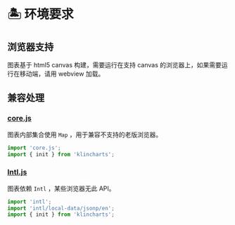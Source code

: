 # 🏝️ 环境要求

## 浏览器支持

图表基于 html5 canvas 构建，需要运行在支持 canvas 的浏览器上，如果需要运行在移动端，请用 webview 加载。

## 兼容处理

### [core.js](https://github.com/zloirock/core-js)

图表内部集合使用 `Map` ，用于兼容不支持的老版浏览器。

```javascript
import 'core.js';
import { init } from 'klincharts';
```

### [Intl.js](https://github.com/andyearnshaw/Intl.js)

图表依赖 `Intl` ，某些浏览器无此 API。

```javascript
import 'intl';
import 'intl/local-data/jsonp/en';
import { init } from 'klincharts';
```

